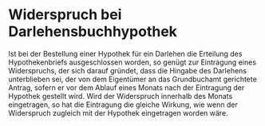 # Widerspruch bei Darlehensbuchhypothek

Ist bei der Bestellung einer Hypothek für ein Darlehen die Erteilung des Hypothekenbriefs ausgeschlossen worden, so genügt zur Eintragung eines Widerspruchs, der sich darauf gründet, dass die Hingabe des Darlehens unterblieben sei, der von dem Eigentümer an das Grundbuchamt gerichtete Antrag, sofern er vor dem Ablauf eines Monats nach der Eintragung der Hypothek gestellt wird. Wird der Widerspruch innerhalb des Monats eingetragen, so hat die Eintragung die gleiche Wirkung, wie wenn der Widerspruch zugleich mit der Hypothek eingetragen worden wäre. 

